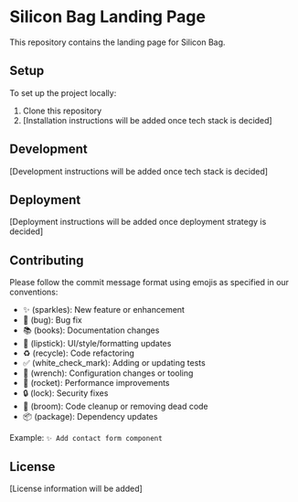 # Silicon Bag Landing Page

This repository contains the landing page for Silicon Bag.

## Setup

To set up the project locally:

1. Clone this repository
2. [Installation instructions will be added once tech stack is decided]

## Development

[Development instructions will be added once tech stack is decided]

## Deployment

[Deployment instructions will be added once deployment strategy is decided]

## Contributing

Please follow the commit message format using emojis as specified in our conventions:

- ✨ (sparkles): New feature or enhancement
- 🐛 (bug): Bug fix
- 📚 (books): Documentation changes
- 💄 (lipstick): UI/style/formatting updates
- ♻️ (recycle): Code refactoring
- ✅ (white_check_mark): Adding or updating tests
- 🔧 (wrench): Configuration changes or tooling
- 🚀 (rocket): Performance improvements
- 🔒 (lock): Security fixes
- 🧹 (broom): Code cleanup or removing dead code
- 📦 (package): Dependency updates

Example: `✨ Add contact form component`

## License

[License information will be added] 